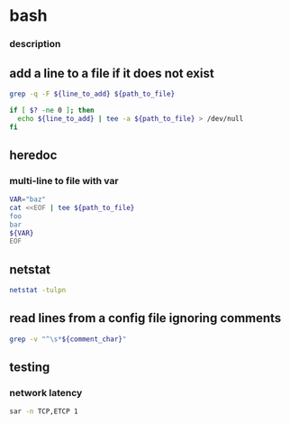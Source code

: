 # bash

### description



## add a line to a file if it does not exist

```bash
grep -q -F ${line_to_add} ${path_to_file}

if [ $? -ne 0 ]; then
  echo ${line_to_add} | tee -a ${path_to_file} > /dev/null
fi
```

## heredoc

### multi-line to file with var

```bash
VAR="baz"
cat <<EOF | tee ${path_to_file}
foo
bar
${VAR}
EOF
```

## netstat

```bash
netstat -tulpn
```

## read lines from a config file ignoring comments

```bash
grep -v "^\s*${comment_char}"
```

## testing

### network latency

```bash
sar -n TCP,ETCP 1
```
